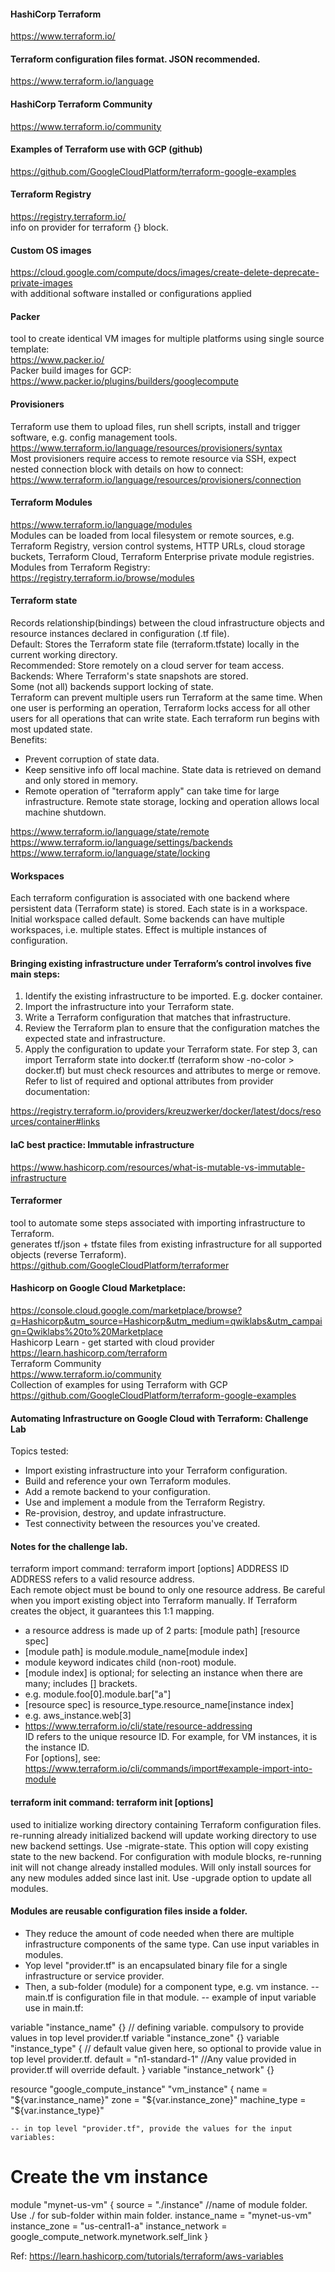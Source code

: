 #### HashiCorp Terraform
https://www.terraform.io/

#### Terraform configuration files format. JSON recommended.
https://www.terraform.io/language

#### HashiCorp Terraform Community
https://www.terraform.io/community

#### Examples of Terraform use with GCP (github)
https://github.com/GoogleCloudPlatform/terraform-google-examples

#### Terraform Registry
https://registry.terraform.io/  
info on provider for terraform {} block.

#### Custom OS images
https://cloud.google.com/compute/docs/images/create-delete-deprecate-private-images  
with additional software installed or configurations applied

#### Packer  
tool to create identical VM images for multiple platforms using single source template:  
https://www.packer.io/  
Packer build images for GCP:  
https://www.packer.io/plugins/builders/googlecompute  

#### Provisioners  
Terraform use them to upload files, run shell scripts, install and trigger software, e.g. config management tools.  
https://www.terraform.io/language/resources/provisioners/syntax  
Most provisioners require access to remote resource via SSH, expect nested connection block with details on how to connect:  
https://www.terraform.io/language/resources/provisioners/connection  

#### Terraform Modules  
https://www.terraform.io/language/modules   
Modules can be loaded from local filesystem or remote sources, e.g. Terraform Registry, version control systems, HTTP URLs, cloud storage buckets, Terraform Cloud, Terraform Enterprise private module registries.  
Modules from Terraform Registry: https://registry.terraform.io/browse/modules  

#### Terraform state
Records relationship(bindings) between the cloud infrastructure objects and resource instances declared in configuration (.tf file).  
Default: Stores the Terraform state file (terraform.tfstate) locally in the current working directory.  
Recommended: Store remotely on a cloud server for team access.    
Backends: Where Terraform's state snapshots are stored.  
Some (not all) backends support locking of state.   
Terraform can prevent multiple users run Terraform at the same time. When one user is performing an operation, Terraform locks access for all other users for all operations that can write state. Each terraform run begins with most updated state.  
Benefits:   
* Prevent corruption of state data.   
* Keep sensitive info off local machine. State data is retrieved on demand and only stored in memory.  
* Remote operation of "terraform apply" can take time for large infrastructure. Remote state storage, locking and operation allows local machine shutdown.

https://www.terraform.io/language/state/remote   
https://www.terraform.io/language/settings/backends     
https://www.terraform.io/language/state/locking   

#### Workspaces
Each terraform configuration is associated with one backend where persistent data (Terraform state) is stored. Each state is in a workspace. Initial workspace called default. Some backends can have multiple workspaces, i.e. multiple states. Effect is multiple instances of configuration.

#### Bringing existing infrastructure under Terraform’s control involves five main steps:
1. Identify the existing infrastructure to be imported. E.g. docker container.
2. Import the infrastructure into your Terraform state.
3. Write a Terraform configuration that matches that infrastructure.
4. Review the Terraform plan to ensure that the configuration matches the expected state and infrastructure.
5. Apply the configuration to update your Terraform state.
For step 3, can import Terraform state into docker.tf (terraform show -no-color > docker.tf) but must check resources and attributes to merge or remove.
Refer to list of required and optional attributes from provider documentation:

https://registry.terraform.io/providers/kreuzwerker/docker/latest/docs/resources/container#links   

#### IaC best practice: Immutable infrastructure
https://www.hashicorp.com/resources/what-is-mutable-vs-immutable-infrastructure   
 
#### Terraformer
tool to automate some steps associated with importing infrastructure to Terraform.   
generates tf/json + tfstate files from existing infrastructure for all supported objects (reverse Terraform).   
https://github.com/GoogleCloudPlatform/terraformer   

#### Hashicorp on Google Cloud Marketplace:
https://console.cloud.google.com/marketplace/browse?q=Hashicorp&utm_source=Hashicorp&utm_medium=qwiklabs&utm_campaign=Qwiklabs%20to%20Marketplace  
Hashicorp Learn - get started with cloud provider  
https://learn.hashicorp.com/terraform  
Terraform Community  
https://www.terraform.io/community  
Collection of examples for using Terraform with GCP  
https://github.com/GoogleCloudPlatform/terraform-google-examples  

#### Automating Infrastructure on Google Cloud with Terraform: Challenge Lab
Topics tested:
- Import existing infrastructure into your Terraform configuration.
- Build and reference your own Terraform modules.
- Add a remote backend to your configuration.
- Use and implement a module from the Terraform Registry.
- Re-provision, destroy, and update infrastructure.
- Test connectivity between the resources you've created.

#### Notes for the challenge lab.
terraform import command: terraform import [options] ADDRESS ID  
ADDRESS refers to a valid resource address.  
Each remote object must be bound to only one resource address. Be careful when you import existing object into Terraform manually. If Terraform creates the object, it guarantees this 1:1 mapping.  
- a resource address is made up of 2 parts: [module path] [resource spec]  
- [module path] is module.module_name[module index]  
- module keyword indicates child (non-root) module.  
- [module index] is optional; for selecting an instance when there are many; includes [] brackets.  
- e.g. module.foo[0].module.bar["a"]  
- [resource spec] is resource_type.resource_name[instance index]  
- e.g. aws_instance.web[3]  
- https://www.terraform.io/cli/state/resource-addressing  
ID refers to the unique resource ID. For example, for VM instances, it is the instance ID.  
For [options], see: https://www.terraform.io/cli/commands/import#example-import-into-module  

#### terraform init command: terraform init [options]
used to initialize working directory containing Terraform configuration files.
re-running already initialized backend will update working directory to use new backend settings.
Use -migrate-state. This option will copy existing state to the new backend.
For configuration with module blocks, re-running init will not change already installed modules. Will only install sources for any new modules added since last init.
Use -upgrade option to update all modules.

#### Modules are reusable configuration files inside a folder.
- They reduce the amount of code needed when there are multiple infrastructure components of the same type. Can use input variables in modules.
- Yop level "provider.tf" is an encapsulated binary file for a single infrastructure or service provider.
- Then, a sub-folder (module) for a component type, e.g. vm instance.
	--  main.tf is configuration file in that module.
	-- example of input variable use in main.tf:
	
variable "instance_name" {} // defining variable. compulsory to provide values in top level provider.tf
variable "instance_zone" {}
variable "instance_type" { // default value given here, so optional to provide value in top level provider.tf. 
  default = "n1-standard-1" //Any value provided in provider.tf will override default.
  }
variable "instance_network" {}

resource "google_compute_instance" "vm_instance" {
  name         = "${var.instance_name}"
  zone         = "${var.instance_zone}"
  machine_type = "${var.instance_type}"


	-- in top level "provider.tf", provide the values for the input variables:
	
# Create the vm instance 
module "mynet-us-vm" {
  source           = "./instance" //name of module folder. Use ./ for sub-folder within main folder.
  instance_name    = "mynet-us-vm"
  instance_zone    = "us-central1-a"
  instance_network = google_compute_network.mynetwork.self_link
}

Ref: https://learn.hashicorp.com/tutorials/terraform/aws-variables
